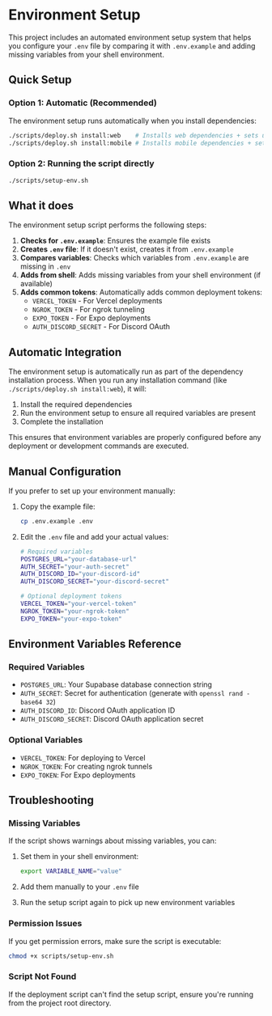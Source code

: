# Environment Setup

This project includes an automated environment setup system that helps you configure your `.env` file by comparing it with `.env.example` and adding missing variables from your shell environment.

## Quick Setup

### Option 1: Automatic (Recommended)
The environment setup runs automatically when you install dependencies:
```bash
./scripts/deploy.sh install:web    # Installs web dependencies + sets up env
./scripts/deploy.sh install:mobile # Installs mobile dependencies + sets up env
```

### Option 2: Running the script directly
```bash
./scripts/setup-env.sh
```

## What it does

The environment setup script performs the following steps:

1. **Checks for `.env.example`**: Ensures the example file exists
2. **Creates `.env` file**: If it doesn't exist, creates it from `.env.example`
3. **Compares variables**: Checks which variables from `.env.example` are missing in `.env`
4. **Adds from shell**: Adds missing variables from your shell environment (if available)
5. **Adds common tokens**: Automatically adds common deployment tokens:
   - `VERCEL_TOKEN` - For Vercel deployments
   - `NGROK_TOKEN` - For ngrok tunneling
   - `EXPO_TOKEN` - For Expo deployments
   - `AUTH_DISCORD_SECRET` - For Discord OAuth

## Automatic Integration

The environment setup is automatically run as part of the dependency installation process. When you run any installation command (like `./scripts/deploy.sh install:web`), it will:

1. Install the required dependencies
2. Run the environment setup to ensure all required variables are present
3. Complete the installation

This ensures that environment variables are properly configured before any deployment or development commands are executed.

## Manual Configuration

If you prefer to set up your environment manually:

1. Copy the example file:
   ```bash
   cp .env.example .env
   ```

2. Edit the `.env` file and add your actual values:
   ```bash
   # Required variables
   POSTGRES_URL="your-database-url"
   AUTH_SECRET="your-auth-secret"
   AUTH_DISCORD_ID="your-discord-id"
   AUTH_DISCORD_SECRET="your-discord-secret"
   
   # Optional deployment tokens
   VERCEL_TOKEN="your-vercel-token"
   NGROK_TOKEN="your-ngrok-token"
   EXPO_TOKEN="your-expo-token"
   ```

## Environment Variables Reference

### Required Variables
- `POSTGRES_URL`: Your Supabase database connection string
- `AUTH_SECRET`: Secret for authentication (generate with `openssl rand -base64 32`)
- `AUTH_DISCORD_ID`: Discord OAuth application ID
- `AUTH_DISCORD_SECRET`: Discord OAuth application secret

### Optional Variables
- `VERCEL_TOKEN`: For deploying to Vercel
- `NGROK_TOKEN`: For creating ngrok tunnels
- `EXPO_TOKEN`: For Expo deployments

## Troubleshooting

### Missing Variables
If the script shows warnings about missing variables, you can:

1. Set them in your shell environment:
   ```bash
   export VARIABLE_NAME="value"
   ```

2. Add them manually to your `.env` file

3. Run the setup script again to pick up new environment variables

### Permission Issues
If you get permission errors, make sure the script is executable:
```bash
chmod +x scripts/setup-env.sh
```

### Script Not Found
If the deployment script can't find the setup script, ensure you're running from the project root directory.